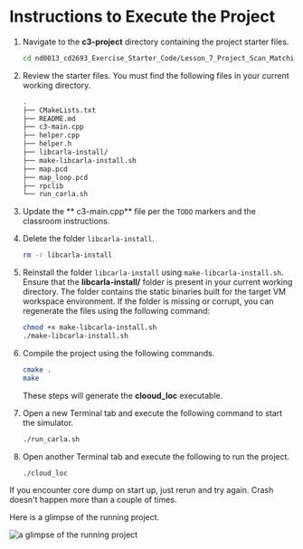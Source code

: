 # Instructions to Execute the Project

1. Navigate to the **c3-project** directory containing the project starter files.
    ```bash
    cd nd0013_cd2693_Exercise_Starter_Code/Lesson_7_Project_Scan_Matching_Localization/c3-project
    ```


2. Review the starter files. You must find the following files in your current working directory.
    ```bash
    .
    ├── CMakeLists.txt
    ├── README.md
    ├── c3-main.cpp
    ├── helper.cpp
    ├── helper.h
    ├── libcarla-install/
    ├── make-libcarla-install.sh
    ├── map.pcd
    ├── map_loop.pcd
    ├── rpclib
    └── run_carla.sh
    ```


3. Update the ** c3-main.cpp** file per the `TODO` markers and the classroom instructions. 


4. Delete the folder `libcarla-install`.
    ```bash
    rm -r libcarla-install
    ```

5. Reinstall the folder `libcarla-install` using `make-libcarla-install.sh`. Ensure that the **libcarla-install/** folder is present in your current working directory. The folder contains the static binaries built for the target VM workspace environment. If the folder is missing or corrupt, you can regenerate the files using the following command:
    ```bash
    chmod +x make-libcarla-install.sh
    ./make-libcarla-install.sh
    ```

6. Compile the project using the following commands. 

    ```bash
    cmake .
    make
    ```
    These steps will generate the **clooud_loc** executable. 


7. Open a new Terminal tab and execute the following command to start the simulator.

    ```bash
    ./run_carla.sh
    ```  


8. Open another Terminal tab and execute the following to run the project.
    ```bash
    ./cloud_loc 
    ```
If you encounter core dump on start up, just rerun and try again. Crash doesn't happen more than a couple of times. 



Here is a glimpse of the running project.

![a glimpse of the running project](../../assets/L7_Project.png)
